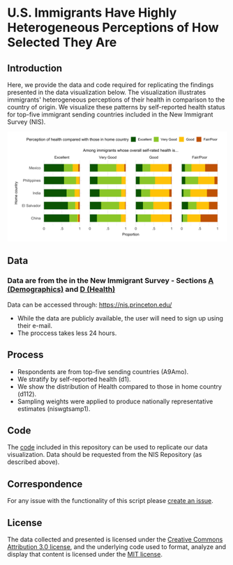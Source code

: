 # U.S. Immigrants Have Highly Heterogeneous Perceptions of How Selected They Are

## Introduction
Here, we provide the data and code required for replicating the findings presented in the data visualization below. The visualization illustrates immigrants' heterogeneous perceptions of their health in comparison to the country of origin. We visualize these patterns by self-reported health status for top-five immigrant sending countries included in the New Immigrant Survey (NIS). 

![Visualization](Figure_1.jpg)

## Data 
### Data are from the in the New Immigrant Survey - Sections [A (Demographics)](https://nis.princeton.edu/downloads/codebook/Adult/A-adult-codebook.pdf) and [D (Health)](https://nis.princeton.edu/downloads/codebook/Adult/D-adult-codebook.pdf)

Data can be accessed through: https://nis.princeton.edu/
* While the data are publicly available, the user will need to sign up using their e-mail. 
* The proccess takes less 24 hours. 

## Process 

* Respondents are from top-five sending countries (A9Amo).
* We stratify by self-reported health (d1).
* We show the distribution of Health compared to those in home country (d112).
* Sampling weights were applied to produce nationally representative estimates (niswgtsamp1).

## Code
The [code](Visualization_ImmigrantHealth_Code_06022022.R) included in this repository can be used to replicate our data visualization. Data should be requested from the NIS Repository (as described above). 

## Correspondence
For any issue with the functionality of this script please [create an issue](https://github.com/alexisrsantos/immigrant_selection/issues).

## License
The data collected and presented is licensed under the [Creative Commons Attribution 3.0 license](http://creativecommons.org/licenses/by/3.0/us/deed.en_US), and the underlying code used to format, analyze and display that content is licensed under the [MIT license](http://opensource.org/licenses/mit-license.php).
